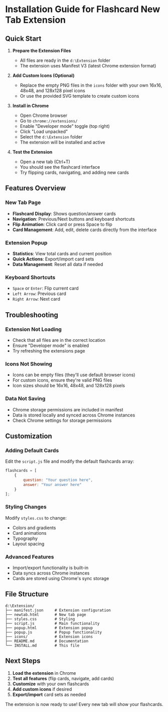 # Installation Guide for Flashcard New Tab Extension

## Quick Start

1. **Prepare the Extension Files**
   - All files are ready in the `d:\Extension` folder
   - The extension uses Manifest V3 (latest Chrome extension format)

2. **Add Custom Icons (Optional)**
   - Replace the empty PNG files in the `icons` folder with your own 16x16, 48x48, and 128x128 pixel icons
   - Or use the provided SVG template to create custom icons

3. **Install in Chrome**
   - Open Chrome browser
   - Go to `chrome://extensions/`
   - Enable "Developer mode" toggle (top right)
   - Click "Load unpacked"
   - Select the `d:\Extension` folder
   - The extension will be installed and active

4. **Test the Extension**
   - Open a new tab (Ctrl+T)
   - You should see the flashcard interface
   - Try flipping cards, navigating, and adding new cards

## Features Overview

### New Tab Page
- **Flashcard Display**: Shows question/answer cards
- **Navigation**: Previous/Next buttons and keyboard shortcuts
- **Flip Animation**: Click card or press Space to flip
- **Card Management**: Add, edit, delete cards directly from the interface

### Extension Popup
- **Statistics**: View total cards and current position
- **Quick Actions**: Export/import card sets
- **Data Management**: Reset all data if needed

### Keyboard Shortcuts
- `Space` or `Enter`: Flip current card
- `Left Arrow`: Previous card
- `Right Arrow`: Next card

## Troubleshooting

### Extension Not Loading
- Check that all files are in the correct location
- Ensure "Developer mode" is enabled
- Try refreshing the extensions page

### Icons Not Showing
- Icons can be empty files (they'll use default browser icons)
- For custom icons, ensure they're valid PNG files
- Icon sizes should be 16x16, 48x48, and 128x128 pixels

### Data Not Saving
- Chrome storage permissions are included in manifest
- Data is stored locally and synced across Chrome instances
- Check Chrome settings for storage permissions

## Customization

### Adding Default Cards
Edit the `script.js` file and modify the default flashcards array:
```javascript
flashcards = [
    {
        question: "Your question here",
        answer: "Your answer here"
    }
];
```

### Styling Changes
Modify `styles.css` to change:
- Colors and gradients
- Card animations
- Typography
- Layout spacing

### Advanced Features
- Import/export functionality is built-in
- Data syncs across Chrome instances
- Cards are stored using Chrome's sync storage

## File Structure
```
d:\Extension/
├── manifest.json     # Extension configuration
├── newtab.html       # New tab page
├── styles.css        # Styling
├── script.js         # Main functionality
├── popup.html        # Extension popup
├── popup.js          # Popup functionality
├── icons/            # Extension icons
├── README.md         # Documentation
└── INSTALL.md        # This file
```

## Next Steps

1. **Load the extension** in Chrome
2. **Test all features** (flip cards, navigate, add cards)
3. **Customize** with your own flashcards
4. **Add custom icons** if desired
5. **Export/import** card sets as needed

The extension is now ready to use! Every new tab will show your flashcards.

